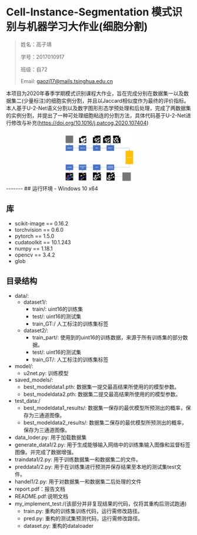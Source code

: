 # Cell-Instance-Segmentation 模式识别与机器学习大作业(细胞分割)
> 姓名：高子靖
>
> 学号：2017010917
>
> 班级：自72
>
> Email: gaozj17@mails.tsinghua.edu.cn

本项目为2020年春季学期模式识别课程大作业，旨在完成分别在数据集一以及数据集二(少量标注)的细胞实例分割，并且以Jaccard相似度作为最终的评价指标。本人基于U-2-Net语义分割以及数字图形形态学预处理和后处理，完成了两数据集的实例分割，并提出了一种可处理细胞粘连的分割方法，具体代码基于U-2-Net进行修改与补充(https://doi.org/10.1016/j.patcog.2020.107404)
<div align=center>
<img src = "inst/1-11.png" width = 40% height = 40%>
</div>  
-------
## 运行环境
- Windows 10 x64

## 库
- scikit-image == 0.16.2
- torchvision == 0.6.0
- pytorch == 1.5.0
- cudatoolkit == 10.1.243
- numpy == 1.18.1
- opencv == 3.4.2
- glob

## 目录结构

- data/:
    - dataset1/:
        - train/: uint16的训练集
        - test/: uint16的测试集
        - train_GT:/ 人工标注的训练集标签
    - dataset2/:
        - train_part/: 使用到的uint16的训练数据，来源于所有训练集的部分数据。
        - test/: uint16的测试集
        - train_GT/: 人工标注的训练集标签
- model/:
    - u2net.py: 训练模型
- saved_models/:
    - best_modeldata1.pth: 数据集一提交最高结果所使用的的模型参数。
    - best_modeldata2.pth: 数据集二提交最高结果所使用的的模型参数。
- test_data:/
    - best_modeldata1_results/: 数据集一保存的最优模型所预测出的概率，保存为三通道图像。
    - best_modeldata2_results/: 数据集二保存的最优模型所预测出的概率，保存为三通道图像。
- data_loder.py: 用于加载数据集
- generate_data1/2.py: 用于生成能够输入网络中的训练集输入图像和监督标签图像。并完成了数据增强。
- traindata1/2.py: 用于训练数据集一和数据集二的文件。
- preddata1/2.py: 用于在训练集进行预测并保存结果至本地的测试集test文件。
- handel1/2.py: 用于对数据集一和数据集二后处理的文件
- report.pdf：报告文档
- README.pdf:说明文档
- my_implement_test:/(该部分并非复现结果的代码，仅将其重构后测试跑通)
    - train.py: 重构的训练集训练代码，运行需修改路径。
    - pred.py: 重构的测试集预测代码，运行需修改路径。
    - dataset.py: 重构的dataloader

